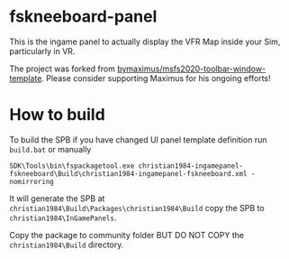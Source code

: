 # fskneeboard-panel

This is the ingame panel to actually display the VFR Map inside your Sim, particularly in VR.

The project was forked from [bymaximus/msfs2020-toolbar-window-template](https://github.com/bymaximus/msfs2020-toolbar-window-template). Please consider supporting Maximus for his ongoing efforts!

# How to build

To build the SPB if you have changed UI panel template definition run `build.bat` or manually

`SDK\Tools\bin\fspackagetool.exe christian1984-ingamepanel-fskneeboard\Build\christian1984-ingamepanel-fskneeboard.xml -nomirroring`

It will generate the SPB at `christian1984\Build\Packages\christian1984\Build` copy the SPB to `christian1984\InGamePanels`.

Copy the package to community folder BUT DO NOT COPY the `christian1984\Build` directory.